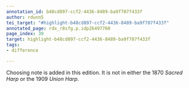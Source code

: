 ```yaml
---
annotation_id: b48cd897-ccf2-4436-8489-ba9f707f433f
author: rdunn5
tei_target: "#highlight-b48cd897-ccf2-4436-8489-ba9f707f433f"
annotated_page: rdx_r8sfg.p.idp26497760
page_index: 39
target: highlight-b48cd897-ccf2-4436-8489-ba9f707f433f
tags:
- difference

---
```

Choosing note is added in this edition. It is not in either the 1870 *Sacred Harp* or the 1909 *Union Harp*.